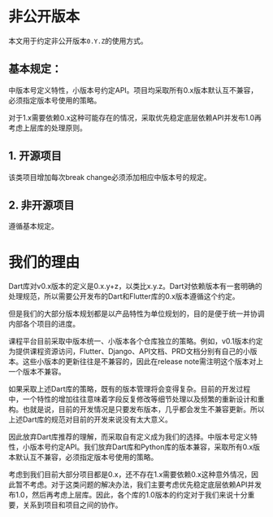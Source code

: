 # 非公开版本

本文用于约定非公开版本`0.Y.Z`的使用方式。

## 基本规定：
中版本号定义特性，小版本号约定API。项目均采取所有0.x版本默认互不兼容，必须指定版本号使用的策略。

对于1.x需要依赖0.x这种可能存在的情况，采取优先稳定底层依赖API并发布1.0再考虑上层库的处理原则。

## 1. 开源项目

该类项目增加每次break change必须添加相应中版本号的规定。

## 2. 非开源项目

遵循基本规定。

# 我们的理由

Dart库对v0.x版本的定义是0.x.y+z，以类比x.y.z。Dart对依赖版本有一套明确的处理规范，所以需要公开发布的Dart和Flutter库的0.x版本遵循这个约定。

但是我们的大部分版本规划都是以产品特性为单位规划的，目的是便于统一并协调内部各个项目的进度。

课程平台目前采取中版本统一、小版本各个仓库独立的策略。例如，v0.1版本约定为提供课程资源访问，Flutter、Django、API文档、PRD文档分别有自己的小版本。这些小版本的更新往往是不兼容的，因此在release note需注明这个版本对上一个版本不兼容。

如果采取上述Dart库的策略，既有的版本管理将会变得复杂。目前的开发过程中，一个特性的增加往往意味着字段反复修改等细节处理以及频繁的重新设计和重构。也就是说，目前的开发情况是只要发布版本，几乎都会发生不兼容更新。所以上述Dart库的规范对目前的开发来说没有太大意义。

因此放弃Dart库推荐的理解，而采取自有定义成为我们的选择。中版本号定义特性，小版本号约定API。我们放弃Dart库和Python库的版本兼容，采取所有0.x版本默认互不兼容，必须指定版本号使用的策略。

考虑到我们目前大部分项目都是0.x，还不存在1.x需要依赖0.x这种意外情况，因此暂不考虑。对于这类问题的解决办法，我们主要考虑优先稳定底层依赖API并发布1.0，然后再考虑上层库。因此，各个库的1.0版本的约定对于我们来说十分重要，关系到项目和项目之间的协作。
